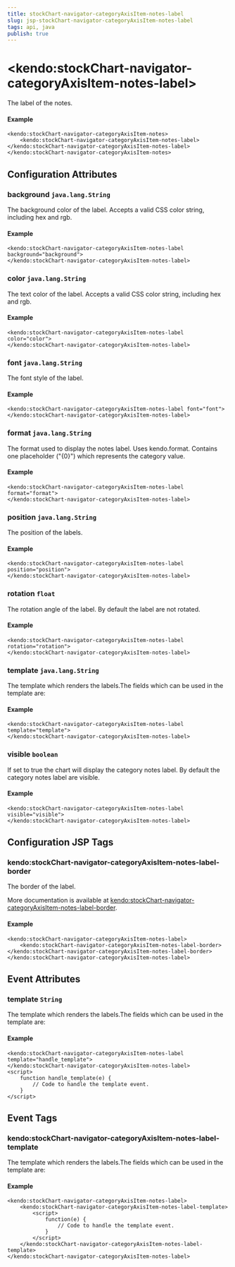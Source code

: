 ```yaml
---
title: stockChart-navigator-categoryAxisItem-notes-label
slug: jsp-stockChart-navigator-categoryAxisItem-notes-label
tags: api, java
publish: true
---
```


# \<kendo:stockChart-navigator-categoryAxisItem-notes-label\>

The label of the notes.

#### Example
    <kendo:stockChart-navigator-categoryAxisItem-notes>
        <kendo:stockChart-navigator-categoryAxisItem-notes-label></kendo:stockChart-navigator-categoryAxisItem-notes-label>
    </kendo:stockChart-navigator-categoryAxisItem-notes>

## Configuration Attributes

### background `java.lang.String`

The background color of the label. Accepts a valid CSS color string, including hex and rgb.

#### Example
    <kendo:stockChart-navigator-categoryAxisItem-notes-label background="background">
    </kendo:stockChart-navigator-categoryAxisItem-notes-label>

### color `java.lang.String`

The text color of the label. Accepts a valid CSS color string, including hex and rgb.

#### Example
    <kendo:stockChart-navigator-categoryAxisItem-notes-label color="color">
    </kendo:stockChart-navigator-categoryAxisItem-notes-label>

### font `java.lang.String`

The font style of the label.

#### Example
    <kendo:stockChart-navigator-categoryAxisItem-notes-label font="font">
    </kendo:stockChart-navigator-categoryAxisItem-notes-label>

### format `java.lang.String`

The format used to display the notes label. Uses kendo.format. Contains one placeholder ("{0}") which represents the category value.

#### Example
    <kendo:stockChart-navigator-categoryAxisItem-notes-label format="format">
    </kendo:stockChart-navigator-categoryAxisItem-notes-label>

### position `java.lang.String`

The position of the labels.

#### Example
    <kendo:stockChart-navigator-categoryAxisItem-notes-label position="position">
    </kendo:stockChart-navigator-categoryAxisItem-notes-label>

### rotation `float`

The rotation angle of the label. By default the label are not rotated.

#### Example
    <kendo:stockChart-navigator-categoryAxisItem-notes-label rotation="rotation">
    </kendo:stockChart-navigator-categoryAxisItem-notes-label>

### template `java.lang.String`

The template which renders the labels.The fields which can be used in the template are:

#### Example
    <kendo:stockChart-navigator-categoryAxisItem-notes-label template="template">
    </kendo:stockChart-navigator-categoryAxisItem-notes-label>

### visible `boolean`

If set to true the chart will display the category notes label. By default the category notes label are visible.

#### Example
    <kendo:stockChart-navigator-categoryAxisItem-notes-label visible="visible">
    </kendo:stockChart-navigator-categoryAxisItem-notes-label>


##  Configuration JSP Tags

### kendo:stockChart-navigator-categoryAxisItem-notes-label-border

The border of the label.

More documentation is available at [kendo:stockChart-navigator-categoryAxisItem-notes-label-border](stockchart/navigator-categoryaxisitem-notes-label-border).

#### Example

    <kendo:stockChart-navigator-categoryAxisItem-notes-label>
        <kendo:stockChart-navigator-categoryAxisItem-notes-label-border></kendo:stockChart-navigator-categoryAxisItem-notes-label-border>
    </kendo:stockChart-navigator-categoryAxisItem-notes-label>


## Event Attributes

### template `String`

The template which renders the labels.The fields which can be used in the template are:


#### Example
    <kendo:stockChart-navigator-categoryAxisItem-notes-label template="handle_template">
    </kendo:stockChart-navigator-categoryAxisItem-notes-label>
    <script>
        function handle_template(e) {
            // Code to handle the template event.
        }
    </script>

## Event Tags

### kendo:stockChart-navigator-categoryAxisItem-notes-label-template

The template which renders the labels.The fields which can be used in the template are:


#### Example
    <kendo:stockChart-navigator-categoryAxisItem-notes-label>
        <kendo:stockChart-navigator-categoryAxisItem-notes-label-template>
            <script>
                function(e) {
                    // Code to handle the template event.
                }
            </script>
        </kendo:stockChart-navigator-categoryAxisItem-notes-label-template>
    </kendo:stockChart-navigator-categoryAxisItem-notes-label>

 
